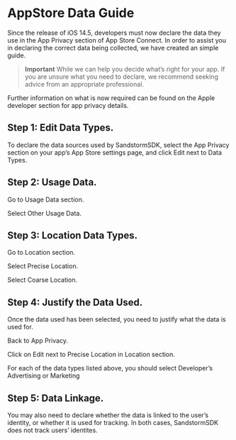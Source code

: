 
# AppStore Data Guide

Since the release of iOS 14.5, developers must now declare the data they use in the App Privacy section of App Store Connect. In order to assist you in declaring the correct data being collected, we have created an simple guide.

  

>**Important**
While we can help you decide what’s right for your app. If you are unsure what you need to declare, we recommend seeking advice from an appropriate professional.

  

Further information on what is now required can be found on the Apple developer section for app privacy details.

  

## Step 1: Edit Data Types.

To declare the data sources used by SandstormSDK, select the App Privacy section on your app’s App Store settings page, and click Edit next to Data Types.

## Step 2: Usage Data.

Go to Usage Data section.

Select Other Usage Data.

## Step 3: Location Data Types.

Go to Location section.

Select Precise Location.

Select Coarse Location.

## Step 4: Justify the Data Used.

Once the data used has been selected, you need to justify what the data is used for.

Back to App Privacy.

Click on Edit next to Precise Location in Location section.

For each of the data types listed above, you should select Developer’s Advertising or Marketing

## Step 5: Data Linkage.

You may also need to declare whether the data is linked to the user’s identity, or whether it is used for tracking. In both cases, SandstormSDK does not track users’ identites.
